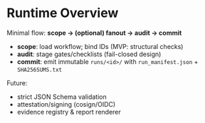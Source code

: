 # Runtime Overview

Minimal flow: **scope → (optional) fanout → audit → commit**

- **scope**: load workflow; bind IDs (MVP: structural checks)
- **audit**: stage gates/checklists (fail-closed design)
- **commit**: emit immutable `runs/<id>/` with `run_manifest.json` + `SHA256SUMS.txt`

Future:
- strict JSON Schema validation
- attestation/signing (cosign/OIDC)
- evidence registry & report renderer
